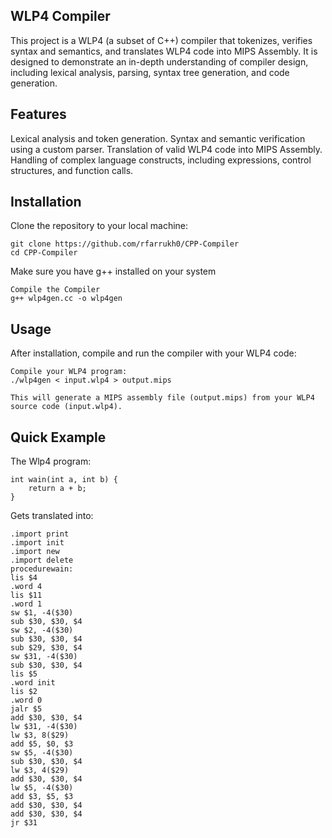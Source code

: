 ## WLP4 Compiler
This project is a WLP4 (a subset of C++) compiler that tokenizes, verifies syntax and semantics, and translates WLP4 code into MIPS Assembly. It is designed to demonstrate an in-depth understanding of compiler design, including lexical analysis, parsing, syntax tree generation, and code generation.

## Features
Lexical analysis and token generation.
Syntax and semantic verification using a custom parser.
Translation of valid WLP4 code into MIPS Assembly.
Handling of complex language constructs, including expressions, control structures, and function calls.

## Installation
Clone the repository to your local machine:
```
git clone https://github.com/rfarrukh0/CPP-Compiler
cd CPP-Compiler
```

Make sure you have g++ installed on your system

```
Compile the Compiler
g++ wlp4gen.cc -o wlp4gen
```

## Usage
After installation, compile and run the compiler with your WLP4 code:
```
Compile your WLP4 program:
./wlp4gen < input.wlp4 > output.mips

This will generate a MIPS assembly file (output.mips) from your WLP4 source code (input.wlp4).
```

## Quick Example
The Wlp4 program:
```
int wain(int a, int b) {
    return a + b;
}
```

Gets translated into:
```
.import print
.import init
.import new
.import delete
procedurewain:
lis $4
.word 4
lis $11
.word 1
sw $1, -4($30)
sub $30, $30, $4
sw $2, -4($30)
sub $30, $30, $4
sub $29, $30, $4
sw $31, -4($30)
sub $30, $30, $4
lis $5
.word init
lis $2
.word 0
jalr $5
add $30, $30, $4
lw $31, -4($30)
lw $3, 8($29)
add $5, $0, $3
sw $5, -4($30)
sub $30, $30, $4
lw $3, 4($29)
add $30, $30, $4
lw $5, -4($30)
add $3, $5, $3
add $30, $30, $4
add $30, $30, $4
jr $31
```
